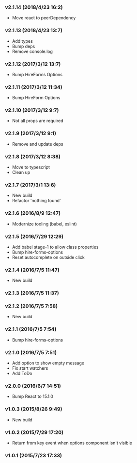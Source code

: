 ### v2.1.14	(2018/4/23 16:2)
* Move react to peerDependency

### v2.1.13	(2018/4/23 13:7)
* Add types
* Bump deps
* Remove console.log

### v2.1.12	(2017/3/12 13:7)
* Bump HireForms Options

### v2.1.11	(2017/3/12 11:34)
* Bump HireForm Options

### v2.1.10	(2017/3/12 9:7)
* Not all props are required

### v2.1.9	(2017/3/12 9:1)
* Remove and update deps

### v2.1.8	(2017/3/12 8:38)
* Move to typescript
* Clean up

### v2.1.7	(2017/3/1 13:6)
* New build
* Refactor 'nothing found'

### v2.1.6	(2016/8/9 12:47)
* Modernize tooling (babel, eslint)

### v2.1.5	(2016/7/29 12:29)
* Add babel stage-1 to allow class properties
* Bump hire-forms-options
* Reset autocomplete on outside click

### v2.1.4	(2016/7/5 11:47)
* New build

### v2.1.3	(2016/7/5 11:37)


### v2.1.2	(2016/7/5 7:58)
* New build

### v2.1.1	(2016/7/5 7:54)
* Bump hire-forms-options

### v2.1.0	(2016/7/5 7:51)
* Add option to show empty message
* Fix start watchers
* Add ToDo

### v2.0.0	(2016/6/7 14:51)
* Bump React to 15.1.0

### v1.0.3	(2015/8/26 9:49)
* New build

### v1.0.2	(2015/7/29 17:20)
* Return from key event when options component isn't visible

### v1.0.1	(2015/7/23 17:33)


